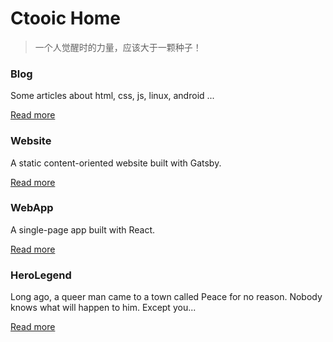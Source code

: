 # Ctooic Home

>一个人觉醒时的力量，应该大于一颗种子！

### Blog

Some articles about html, css, js, linux, android ...

[Read more](https://ctoo88.github.io/blog)

### Website

A static content-oriented website built with Gatsby.

[Read more](https://github.com/ctoo88/gatsby-static-website)

### WebApp

A single-page app built with React.

[Read more](https://github.com/ctoo88/react-single-page-app)

### HeroLegend

Long ago, a queer man came to a town called Peace for no reason. Nobody knows what will happen to him. Except you...

[Read more]()
